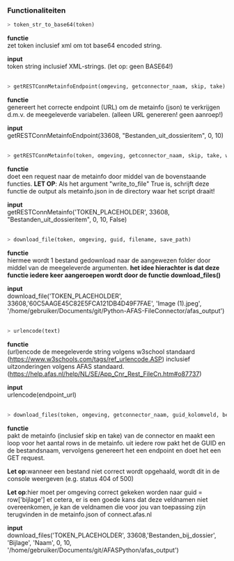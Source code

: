 ### Functionaliteiten

```python
> token_str_to_base64(token)
```
**functie**<br/>
zet token inclusief xml om tot base64 encoded string.

**input**<br/>
token string inclusief XML-strings. (let op: geen BASE64!)
<br/><br/>
```python
> getRESTConnMetainfoEndpoint(omgeving, getconnector_naam, skip, take)
```
**functie**<br/>
genereert het correcte endpoint (URL) om de metainfo (json) te verkrijgen d.m.v. de meegeleverde variabelen. (alleen URL genereren! geen aanroep!)

**input**<br/>
getRESTConnMetainfoEndpoint(33608, "Bestanden_uit_dossieritem", 0, 10) 
<br/><br/>

```python
> getRESTConnMetainfo(token, omgeving, getconnector_naam, skip, take, write_to_file)
```
**functie**<br/>
doet een request naar de metainfo door middel van de bovenstaande functies. 
**LET OP**:   Als het argument "write_to_file" True is, schrijft deze functie de output als metainfo.json in de directory waar het script draait!

**input**<br/>
getRESTConnMetainfo('TOKEN_PLACEHOLDER', 33608, "Bestanden_uit_dossieritem", 0, 10, False)
<br/><br/>

```python
> download_file(token, omgeving, guid, filename, save_path)
```
**functie**<br/>
hiermee wordt 1 bestand gedownload naar de aangewezen folder door middel van de meegeleverde argumenten.
**het idee hierachter is dat deze functie iedere keer aangeroepen wordt door de functie download_files()**

**input**<br/>
download_file('TOKEN_PLACEHOLDER', 33608,'60C5AAGE45C82E5FCA121DB4D49F7FAE', 'Image (1).jpeg', '/home/gebruiker/Documents/git/Python-AFAS-FileConnector/afas_output')
<br/><br/>

```python
> urlencode(text)
```
**functie**<br/>
(url)encode de meegeleverde string volgens w3school standaard (https://www.w3schools.com/tags/ref_urlencode.ASP) 
inclusief uitzonderingen volgens AFAS standaard. (https://help.afas.nl/help/NL/SE/App_Cnr_Rest_FileCn.htm#o87737)

**input**<br/>
urlencode(endpoint_url)
<br/><br/>
```python
> download_files(token, omgeving, getconnector_naam, guid_kolomveld, bestandsnaam_kolomveld, skip, take, save_path)
```
**functie**<br/>
pakt de metainfo (inclusief skip en take) van de connector en maakt een loop voor het aantal rows in de metainfo.
uit iedere row pakt het de GUID en de bestandsnaam, vervolgens genereert het een endpoint en doet het een GET request.

**Let op**:wanneer een bestand niet correct wordt opgehaald, wordt dit in de console weergeven (e.g. status 404 of 500)

**Let op**:hier moet per omgeving correct gekeken worden naar guid = row['bijlage'] et cetera, er is een goede kans dat deze veldnamen niet overeenkomen, je kan de veldnamen die voor jou van toepassing zijn terugvinden in de metainfo.json of connect.afas.nl

**input**<br/>
download_files('TOKEN_PLACEHOLDER', 33608,'Bestanden_bij_dossier', 'Bijlage', 'Naam', 0, 10, '/home/gebruiker/Documents/git/AFASPython/afas_output')
<br/><br/>
